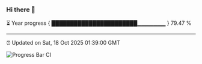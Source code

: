 ### Hi there 👋

⏳ Year progress { ███████████████████████▁▁▁▁▁▁▁ } 79.47 %

---

⏰ Updated on Sat, 18 Oct 2025 01:39:00 GMT

![Progress Bar CI](https://github.com/liununu/liununu/workflows/Progress%20Bar%20CI/badge.svg)
